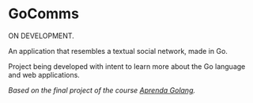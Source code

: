 # GoComms 

ON DEVELOPMENT.

An application that resembles a textual social network, made in Go. 

Project being developed with intent to learn more about the Go language and web applications.


*Based on the final project of the course [Aprenda Golang](https://www.udemy.com/course/aprenda-golang-do-zero-desenvolva-uma-aplicacao-completa/).*
